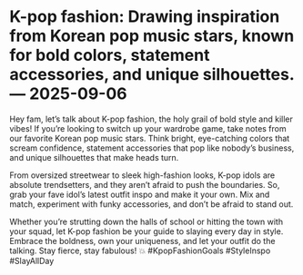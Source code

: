 # K-pop fashion: Drawing inspiration from Korean pop music stars, known for bold colors, statement accessories, and unique silhouettes. — 2025-09-06

Hey fam, let’s talk about K-pop fashion, the holy grail of bold style and killer vibes! If you’re looking to switch up your wardrobe game, take notes from our favorite Korean pop music stars. Think bright, eye-catching colors that scream confidence, statement accessories that pop like nobody’s business, and unique silhouettes that make heads turn.

From oversized streetwear to sleek high-fashion looks, K-pop idols are absolute trendsetters, and they aren’t afraid to push the boundaries. So, grab your fave idol’s latest outfit inspo and make it your own. Mix and match, experiment with funky accessories, and don’t be afraid to stand out.

Whether you’re strutting down the halls of school or hitting the town with your squad, let K-pop fashion be your guide to slaying every day in style. Embrace the boldness, own your uniqueness, and let your outfit do the talking. Stay fierce, stay fabulous! 💥 #KpopFashionGoals #StyleInspo #SlayAllDay